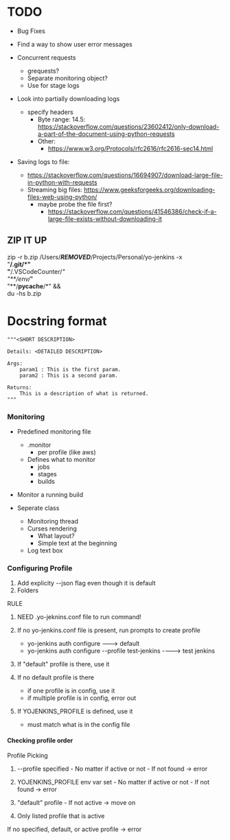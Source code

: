 # TODO

- Bug Fixes

- Find a way to show user error messages

- Concurrent requests
    - grequests?
    - Separate monitoring object?
    - Use for stage logs

- Look into partially downloading logs
    - specify headers
        - Byte range: 14.5: https://stackoverflow.com/questions/23602412/only-download-a-part-of-the-document-using-python-requests
        - Other:
            - https://www.w3.org/Protocols/rfc2616/rfc2616-sec14.html
        
 - Saving logs to file: 
    - https://stackoverflow.com/questions/16694907/download-large-file-in-python-with-requests
    - Streaming big files: https://www.geeksforgeeks.org/downloading-files-web-using-python/
        - maybe probe the file first?
            - https://stackoverflow.com/questions/41546386/check-if-a-large-file-exists-without-downloading-it




## ZIP IT UP
zip -r b.zip /Users/***REMOVED***/Projects/Personal/yo-jenkins -x \
    "**/.git/*" \
    "**/.VSCodeCounter/*" \
    "**/env/*" \
    "**/__pycache__/*" && \
    du -hs b.zip



# Docstring format

    """<SHORT DESCRIPTION>

    Details: <DETAILED DESCRIPTION>

    Args:
        param1 : This is the first param.
        param2 : This is a second param.

    Returns:
        This is a description of what is returned.
    """

### Monitoring

- Predefined monitoring file
    - .monitor
        - per profile (like aws)
    - Defines what to monitor
        - jobs
        - stages
        - builds

- Monitor a running build

- Seperate class
    - Monitoring thread
    - Curses rendering
        - What layout?
        - Simple text at the beginning
    - Log text box


### Configuring Profile


1. Add explicity --json flag even though it is default
2. Folders


RULE
1. NEED .yo-jeknins.conf file to run command!




1. If no yo-jenkins.conf file is present, run prompts to create profile
    - yo-jenkins auth configure ---> default
    - yo-jenkins auth configure --profile test-jenkins  ----> test jenkins
2. If "default" profile is there, use it
3. If no default profile is there
    - if one profile is in config, use it
    - if multiple profile is in config, error out
3. If YOJENKINS_PROFILE is defined, use it
    - must match what is in the config file


#### Checking profile order
Profile Picking

1. --profile specified
        - No matter if active or not
        - If not found -> error

2. YOJENKINS_PROFILE env var set
        - No matter if active or not
        - If not found -> error

3. "default" profile
        - If not active -> move on
        
4. Only listed profile that is active

If no specified, default, or active profile -> error

